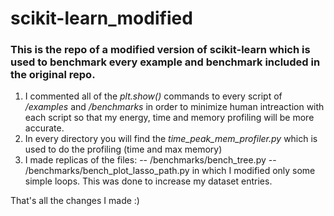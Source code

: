 # scikit-learn_modified
### This is the repo of a modified version of scikit-learn which is used to benchmark every example and benchmark included in the original repo. 
1) I commented all of the *plt.show()* commands to every script of */examples* and */benchmarks* in order to minimize human intreaction with each script so that my energy, time and memory profiling will be more accurate. 
2) In every directory you will find the *time_peak_mem_profiler.py* which is used to do the profiling (time and max memory)
3) I made replicas of the files:
-- /benchmarks/bench_tree.py 
-- /benchmarks/bench_plot_lasso_path.py
in which I modified only some simple loops. This was done to increase my dataset entries. 

That's all the changes I made :) 
